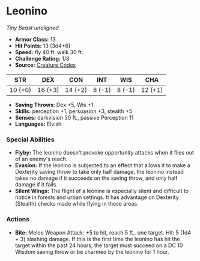 # Leonino

*Tiny* *Beast* *unaligned*

- **Armor Class:** 13
- **Hit Points:** 13 (3d4+6)
- **Speed:** fly 40 ft. walk 30 ft.
- **Challenge Rating:** 1/8
- **Source:** [Creature Codex](https://koboldpress.com/kpstore/product/creature-codex-for-5th-edition-dnd/)

| STR | DEX | CON | INT | WIS | CHA |
| --- | --- | --- | --- | --- | --- |
| 10 (+0) | 16 (+3) | 14 (+2) | 8 (-1) | 8 (-1) | 12 (+1) |

- **Saving Throws**: Dex +5, Wis +1
- **Skills:** perception +1, persuasion +3, stealth +5
- **Senses:** darkvision 30 ft., passive Perception 11
- **Languages:** Elvish
### Special Abilities
- **Flyby:** The leonino doesn't provoke opportunity attacks when it flies out of an enemy's reach.
- **Evasion:** If the leonino is subjected to an effect that allows it to make a Dexterity saving throw to take only half damage, the leonino instead takes no damage if it succeeds on the saving throw, and only half damage if it fails.
- **Silent Wings:** The flight of a leonine is especially silent and difficult to notice in forests and urban settings. It has advantage on Dexterity (Stealth) checks made while flying in these areas.
### Actions
- **Bite:** Melee Weapon Attack: +5 to hit, reach 5 ft., one target. Hit: 5 (1d4 + 3) slashing damage. If this is the first time the leonino has hit the target within the past 24 hours, the target must succeed on a DC 10 Wisdom saving throw or be charmed by the leonino for 1 hour.
